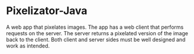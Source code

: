 # Pixelizator-Java
A web app that pixelates images. The app has a web client that performs requests on the server. The server returns a pixelated version of the image back to the client. Both client and server sides must be well designed and work as intended.

